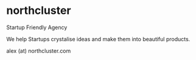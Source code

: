 # northcluster
Startup Friendly Agency

We help Startups crystalise ideas and make them into beautiful products. 

alex (at) northcluster.com
